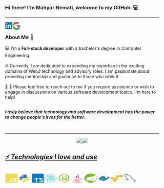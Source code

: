 ### Hi there! I'm Mahyar Nemati, welcome to my GitHub. 💻

<hr />

<a href="https://www.linkedin.com/in/mahyarnemati/">
  <img align="left" width="24px" src="https://raw.githubusercontent.com/devicons/devicon/master/icons/linkedin/linkedin-original.svg"  />
</a>
<a href="mailto:mayarnemati@gmail.com">
  <img align="left" width="26px" src="https://raw.githubusercontent.com/devicons/devicon/master/icons/google/google-original.svg" />
</a>

<br/>

### About Me 🚀
💻 I’m a **Full-stack developer** with a bachelor's degree in Computer Engineering. </br> </br>
🌐 Currently, I am dedicated to expanding my expertise in the exciting domains of Web3 technology and advisory roles. I am passionate about providing mentorship and guidance to those who seek it. </br></br>
💬 💬 Please feel free to reach out to me if you require assistance or wish to engage in discussions on various software development topics. I'm here to help!</br></br>

 <b><i>I truly believe that technology and software development has the power to change people's lives for the better. 
    
<br/>
<hr />

<div align="center">
  <a href="https://github.com/MahyarNemati">
  <img height="180em" src="https://github-readme-stats.vercel.app/api?username=MahyarNemati&show_icons=true&theme=gradient&include_all_commits=true&count_private=true"/>
  <img height="180em" src="https://github-readme-stats.vercel.app/api/top-langs/?username=mahyarnemati&layout=compact&langs_count=7&theme=gradient"/>
</div>

## ⚡ Technologies I love and use
  
<div style="display: inline_block"><br>
  <img align="center" alt="js" height="30" width="40" src="https://raw.githubusercontent.com/devicons/devicon/master/icons/javascript/javascript-plain.svg">
  <img align="center" alt="ts" height="30" width="40" src="https://raw.githubusercontent.com/devicons/devicon/master/icons/python/python-original.svg">
  <img align="center" alt="ts" height="30" width="40" src="https://raw.githubusercontent.com/devicons/devicon/master/icons/typescript/typescript-plain.svg">
  <img align="center" alt="react" height="30" width="40" src="https://raw.githubusercontent.com/devicons/devicon/master/icons/react/react-original.svg">
  <img align="center" alt="Node" height="30" width="40" src="https://raw.githubusercontent.com/devicons/devicon/master/icons/nodejs/nodejs-original.svg">
  <img align="center" alt="Java" height="30" width="40" src="https://raw.githubusercontent.com/devicons/devicon/master/icons/java/java-plain.svg">
  <img align="center" alt="Spring" height="30" width="40" src="https://raw.githubusercontent.com/devicons/devicon/master/icons/spring/spring-original.svg">
  <img align="center" alt="Docker" height="30" width="40" src="https://raw.githubusercontent.com/devicons/devicon/master/icons/docker/docker-original.svg">
  <img align="center" alt="AWS" height="30" width="40" src="https://raw.githubusercontent.com/devicons/devicon/master/icons/amazonwebservices/amazonwebservices-original.svg">
  <img align="center" alt="MySQL" height="30" width="40" src="https://raw.githubusercontent.com/devicons/devicon/master/icons/mysql/mysql-original.svg">
                                                              
</div>

